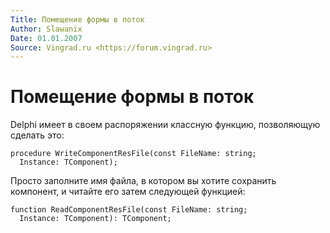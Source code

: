 ```yaml
---
Title: Помещение формы в поток
Author: Slawanix
Date: 01.01.2007
Source: Vingrad.ru <https://forum.vingrad.ru>
---
```



Помещение формы в поток
=======================

Delphi имеет в своем распоряжении классную функцию, позволяющую сделать это:

    procedure WriteComponentResFile(const FileName: string;
      Instance: TComponent);

Просто заполните имя файла, в котором вы хотите сохранить компонент, и
читайте его затем следующей функцией:

    function ReadComponentResFile(const FileName: string;
      Instance: TComponent): TComponent;

